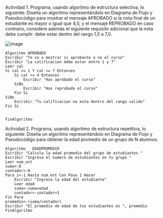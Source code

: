 Actividad 1. Programa, usando algoritmo de estructura selectiva, lo siguiente:
Diseña un algoritmo representándolo en Diagrama de Flujo y Pseudocódigo para mostrar el mensaje APROBADO si la nota final de un estudiante es mayor o igual que 4,0,
y el mensaje REPROBADO en caso contrario, considere además el siguiente requisito adicional que la nota debe cumplir: debe estar dentro del rango 1,0 a 7,0.

![image](https://user-images.githubusercontent.com/34118685/166023937-19461c10-d44d-423c-8fad-26ea5413f671.png)

	Algoritmo APROBADO
	Escribir "Te va a mostrar si aprobaste o no el curso"
	Escribir "La calificacion debe estar entre 1 y 7"
	Leer cal
	Si cal >= 1 Y cal <= 7 Entonces
		Si cal >= 4 Entonces
			Escribir "Has aprobado el curso"
		SiNo
			Escribir "Has reprobado el curso"
		Fin Si
	SiNo
		Escribir "Tu calificacion no esta dentro del rango valido"
	Fin Si
	
	
	FinAlgoritmo


Actividad 2. Programa, usando algoritmo de estructura repetitiva, lo siguiente:
Diseña un algoritmo representándolo en Diagrama de Flujo y Pseudocódigo para obtener la edad promedio de un grupo de N alumnos.


	Algoritmo 	EDADPROMEDIO
	Escribir "Calcula la edad promedio del grupo de estudiantes "
	Escribir "Ingresa el numero de estudiantes en tu grupo "
	Leer num_est
	suma<-0
	contador<-0
	Para i<-1 Hasta num_est Con Paso 1 Hacer
		Escribir "Ingresa la edad del estudiante"
		Leer edad
		suma<-suma+edad
		contador<-contador+1
	Fin Para
	promedio<-(suma/contador)
	Escribir "El promedio de edad de tus estudiantes es ", promedio
	FinAlgoritmo



